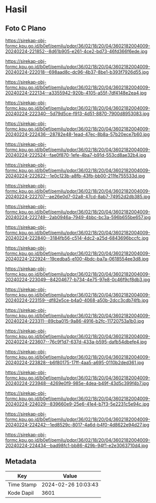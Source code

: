 # Hasil

## Foto C Plano

https://sirekap-obj-formc.kpu.go.id/b0ef/pemilu/pdpr/36/02/18/20/04/3602182004009-20240224-221852--8d61b905-e261-4ce2-bd73-46fd366f6ede.jpg

https://sirekap-obj-formc.kpu.go.id/b0ef/pemilu/pdpr/36/02/18/20/04/3602182004009-20240224-222018--698aad8c-dc96-4b37-8be1-b393f7926d55.jpg

https://sirekap-obj-formc.kpu.go.id/b0ef/pemilu/pdpr/36/02/18/20/04/3602182004009-20240224-222134--a3355942-920b-4105-a55f-7df4148e2ea4.jpg

https://sirekap-obj-formc.kpu.go.id/b0ef/pemilu/pdpr/36/02/18/20/04/3602182004009-20240224-222340--5d79d5ce-f913-4d51-8870-7900d8953083.jpg

https://sirekap-obj-formc.kpu.go.id/b0ef/pemilu/pdpr/36/02/18/20/04/3602182004009-20240224-222436--28782e48-1ead-47ec-8b8a-57b20ece7b60.jpg

https://sirekap-obj-formc.kpu.go.id/b0ef/pemilu/pdpr/36/02/18/20/04/3602182004009-20240224-222524--fae0f870-1efe-4ba7-b91d-553cd8ae32b4.jpg

https://sirekap-obj-formc.kpu.go.id/b0ef/pemilu/pdpr/36/02/18/20/04/3602182004009-20240224-222622--1e0c123b-a8fb-43fb-bb00-211fe755533d.jpg

https://sirekap-obj-formc.kpu.go.id/b0ef/pemilu/pdpr/36/02/18/20/04/3602182004009-20240224-222707--ae26e0d7-02a8-47cd-8ab7-74952d2db385.jpg

https://sirekap-obj-formc.kpu.go.id/b0ef/pemilu/pdpr/36/02/18/20/04/3602182004009-20240224-222749--2ab0946a-7949-4bbc-bc3a-596b655be657.jpg

https://sirekap-obj-formc.kpu.go.id/b0ef/pemilu/pdpr/36/02/18/20/04/3602182004009-20240224-222840--3184fb56-c514-4dc2-a25d-6843696bccfc.jpg

https://sirekap-obj-formc.kpu.go.id/b0ef/pemilu/pdpr/36/02/18/20/04/3602182004009-20240224-222924--19cedba5-e100-4bdc-ba7a-0618554ee3d8.jpg

https://sirekap-obj-formc.kpu.go.id/b0ef/pemilu/pdpr/36/02/18/20/04/3602182004009-20240224-223049--84204677-b734-4e75-97e8-0c46f9cf8db3.jpg

https://sirekap-obj-formc.kpu.go.id/b0ef/pemilu/pdpr/36/02/18/20/04/3602182004009-20240224-223159--df82e5ce-b4a0-4068-a50b-2dcc3cdb74fb.jpg

https://sirekap-obj-formc.kpu.go.id/b0ef/pemilu/pdpr/36/02/18/20/04/3602182004009-20240224-223311--89cba015-9a86-4916-b2fc-11720753a1b0.jpg

https://sirekap-obj-formc.kpu.go.id/b0ef/pemilu/pdpr/36/02/18/20/04/3602182004009-20240224-223607--76c9f1d7-637d-433a-b595-dafb54dbefe4.jpg

https://sirekap-obj-formc.kpu.go.id/b0ef/pemilu/pdpr/36/02/18/20/04/3602182004009-20240224-223828--b6f80175-17ff-4aa5-a695-0110b2ded361.jpg

https://sirekap-obj-formc.kpu.go.id/b0ef/pemilu/pdpr/36/02/18/20/04/3602182004009-20240224-223948--4269e0f9-985e-4dea-b49f-43d5c399f4b7.jpg

https://sirekap-obj-formc.kpu.go.id/b0ef/pemilu/pdpr/36/02/18/20/04/3602182004009-20240224-224029--839660e9-25e6-41e4-b7f3-5e2231c5e94c.jpg

https://sirekap-obj-formc.kpu.go.id/b0ef/pemilu/pdpr/36/02/18/20/04/3602182004009-20240224-224242--1ed8529c-8017-4a6d-b4f0-4d8622e94d27.jpg

https://sirekap-obj-formc.kpu.go.id/b0ef/pemilu/pdpr/36/02/18/20/04/3602182004009-20240224-224434--bad98fc1-bb86-429b-94f1-e2e3063710d4.jpg


## Metadata

| Key        | Value               |
| ---------- | ------------------- |
| Time Stamp | 2024-02-26 10:03:43 |
| Kode Dapil | 3601                |



